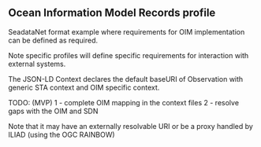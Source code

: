 ## Ocean Information Model Records profile

SeadataNet format example where requirements for OIM implementation can be defined as required.

Note specific profiles will define specific requirements for interaction with external systems.

The JSON-LD Context declares the default baseURI of Observation with generic STA context and OIM specific context.

TODO: (MVP)
1 - complete OIM mapping in the context files
2 - resolve gaps with the OIM and SDN

Note that it may have an externally resolvable URI or be a proxy handled by ILIAD (using the OGC RAINBOW)
